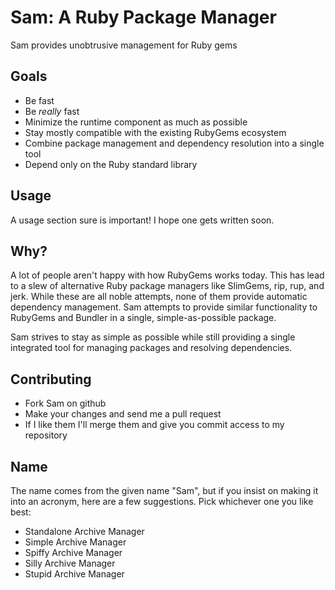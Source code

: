 Sam: A Ruby Package Manager
===========================

Sam provides unobtrusive management for Ruby gems

Goals
-----

* Be fast
* Be *really* fast
* Minimize the runtime component as much as possible
* Stay mostly compatible with the existing RubyGems ecosystem
* Combine package management and dependency resolution into a single tool
* Depend only on the Ruby standard library

Usage
-----

A usage section sure is important! I hope one gets written soon.

Why?
----

A lot of people aren't happy with how RubyGems works today. This has lead to
a slew of alternative Ruby package managers like SlimGems, rip, rup, and jerk.
While these are all noble attempts, none of them provide automatic dependency
management. Sam attempts to provide similar functionality to RubyGems and
Bundler in a single, simple-as-possible package.

Sam strives to stay as simple as possible while still providing a single
integrated tool for managing packages and resolving dependencies.

Contributing
------------

* Fork Sam on github
* Make your changes and send me a pull request
* If I like them I'll merge them and give you commit access to my repository

Name
----

The name comes from the given name "Sam", but if you insist on making it into
an acronym, here are a few suggestions. Pick whichever one you like best:

* Standalone Archive Manager
* Simple Archive Manager
* Spiffy Archive Manager
* Silly Archive Manager
* Stupid Archive Manager